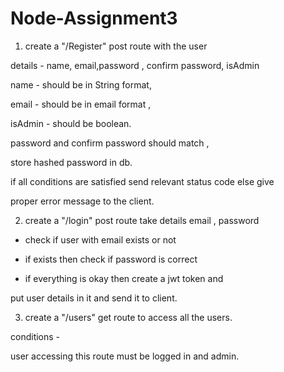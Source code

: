 # Node-Assignment3
1) create a "/Register" post route with the user 

details - name, email,password , confirm password, isAdmin

name - should be in String format,

email - should be in email format , 

isAdmin - should be boolean.

password and confirm password should match ,

store hashed password in db.



if all conditions are satisfied send relevant status code else give 

proper error message to the client.





2) create a "/login" post route take details email , password 

- check if user with email exists or not 

- if exists then check if password is correct 

- if everything is okay then create a jwt token and 

put user details in it and send it to client. 





3) create a "/users" get route to access all the users.

 conditions -

user accessing this route must be logged in and admin.
